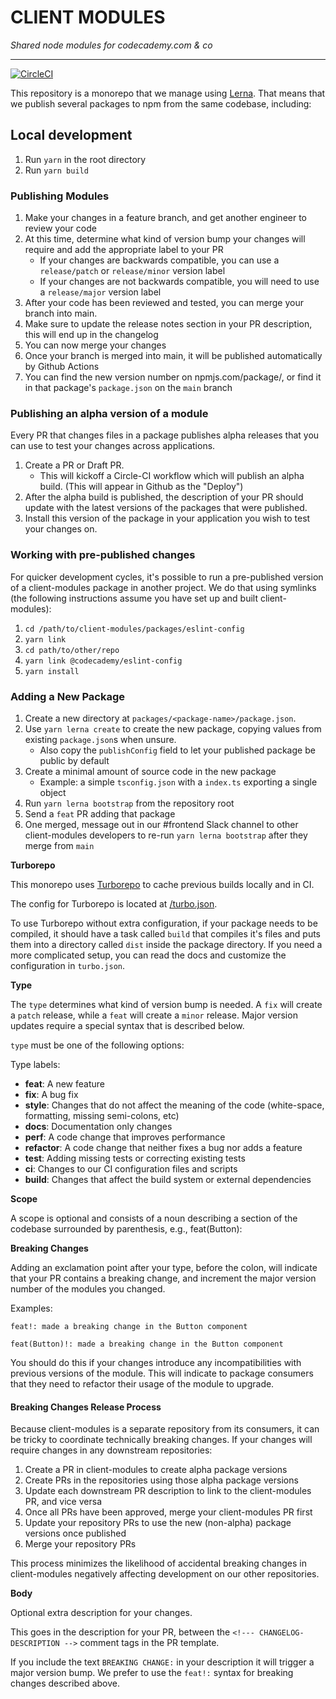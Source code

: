 # CLIENT MODULES

_Shared node modules for codecademy.com & co_

---

[![CircleCI](https://circleci.com/gh/Codecademy/client-modules.svg?style=svg&circle-token=3d9adfca5a8b44e7297ceb18e032e89a11d223a2)](https://circleci.com/gh/Codecademy/client-modules)

This repository is a monorepo that we manage using [Lerna](https://lernajs.io/). That means that we publish several packages to npm from the same codebase, including:

## Local development

1.  Run `yarn` in the root directory
1.  Run `yarn build`

### Publishing Modules

1.  Make your changes in a feature branch, and get another engineer to review your code
1.  At this time, determine what kind of version bump your changes will require and add the appropriate label to your PR
    - If your changes are backwards compatible, you can use a `release/patch` or `release/minor` version label
    - If your changes are not backwards compatible, you will need to use a `release/major` version label
1.  After your code has been reviewed and tested, you can merge your branch into main.
1.  Make sure to update the release notes section in your PR description, this will end up in the changelog
1.  You can now merge your changes
1.  Once your branch is merged into main, it will be published automatically by Github Actions
1.  You can find the new version number on npmjs.com/package/<package-name>, or find it in that package's `package.json` on the `main` branch

### Publishing an alpha version of a module

Every PR that changes files in a package publishes alpha releases that you can use to test your changes across applications.

1.  Create a PR or Draft PR.
    - This will kickoff a Circle-CI workflow which will publish an alpha build. (This will appear in Github as the "Deploy")
1.  After the alpha build is published, the description of your PR should update with the latest versions of the packages that were published.
1.  Install this version of the package in your application you wish to test your changes on.

### Working with pre-published changes

For quicker development cycles, it's possible to run a pre-published version of a client-modules package in another project.
We do that using symlinks (the following instructions assume you have set up and built client-modules):

1. `cd /path/to/client-modules/packages/eslint-config`
1. `yarn link`
1. `cd path/to/other/repo`
1. `yarn link @codecademy/eslint-config`
1. `yarn install`

### Adding a New Package

1. Create a new directory at `packages/<package-name>/package.json`.
1. Use `yarn lerna create` to create the new package, copying values from existing `package.json`s when unsure.
   - Also copy the `publishConfig` field to let your published package be public by default
1. Create a minimal amount of source code in the new package
   - Example: a simple `tsconfig.json` with a `index.ts` exporting a single object
1. Run `yarn lerna bootstrap` from the repository root
1. Send a `feat` PR adding that package
1. One merged, message out in our #frontend Slack channel to other client-modules developers to re-run `yarn lerna bootstrap` after they merge from `main`

**Turborepo**

This monorepo uses [Turborepo](https://turborepo.org/) to cache previous builds locally and in CI.

The config for Turborepo is located at [/turbo.json](/turbo.json).

To use Turborepo without extra configuration, if your package needs to be compiled, it should have a task called `build` that compiles it's files and puts them into a directory called `dist` inside the package directory. If you need a more complicated setup, you can read the docs and customize the configuration in `turbo.json`.

**Type**

The `type` determines what kind of version bump is needed. A `fix` will create a `patch` release, while a `feat` will create a `minor` release. Major version updates require a special syntax that is described below.

`type` must be one of the following options:

Type labels:

- **feat**: A new feature
- **fix**: A bug fix
- **style**: Changes that do not affect the meaning of the code (white-space, formatting, missing semi-colons, etc)
- **docs**: Documentation only changes
- **perf**: A code change that improves performance
- **refactor**: A code change that neither fixes a bug nor adds a feature
- **test**: Adding missing tests or correcting existing tests
- **ci**: Changes to our CI configuration files and scripts
- **build**: Changes that affect the build system or external dependencies

**Scope**

A scope is optional and consists of a noun describing a section of the codebase surrounded by parenthesis, e.g., feat(Button):

**Breaking Changes**

Adding an exclamation point after your type, before the colon, will indicate that your PR contains a breaking change, and increment the major version number of the modules you changed.

Examples:

`feat!: made a breaking change in the Button component`

`feat(Button)!: made a breaking change in the Button component`

You should do this if your changes introduce any incompatibilities with previous versions of the module.
This will indicate to package consumers that they need to refactor their usage of the module to upgrade.

#### Breaking Changes Release Process

Because client-modules is a separate repository from its consumers, it can be tricky to coordinate technically breaking changes.
If your changes will require changes in any downstream repositories:

1. Create a PR in client-modules to create alpha package versions
2. Create PRs in the repositories using those alpha package versions
3. Update each downstream PR description to link to the client-modules PR, and vice versa
4. Once all PRs have been approved, merge your client-modules PR first
5. Update your repository PRs to use the new (non-alpha) package versions once published
6. Merge your repository PRs

This process minimizes the likelihood of accidental breaking changes in client-modules negatively affecting development on our other repositories.

**Body**

Optional extra description for your changes.

This goes in the description for your PR, between the `<!--- CHANGELOG-DESCRIPTION -->` comment tags in the PR template.

If you include the text `BREAKING CHANGE:` in your description it will trigger a major version bump. We prefer to use the `feat!:` syntax for breaking changes described above.
